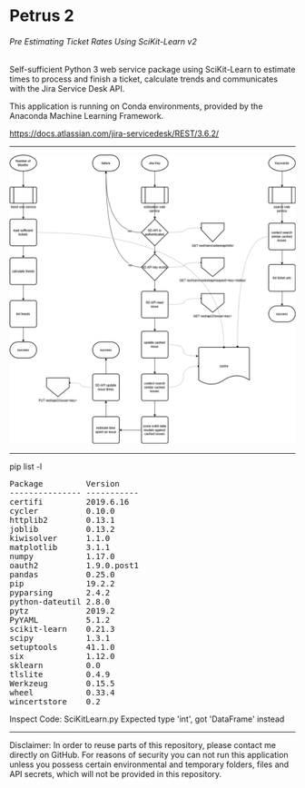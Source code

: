 # Petrus 2
###### Pre Estimating Ticket Rates Using SciKit-Learn v2

Self-sufficient Python 3 web service package using SciKit-Learn to estimate times to process and finish a ticket, calculate trends and communicates with the Jira Service Desk API.

This application is running on Conda environments, provided by the Anaconda Machine Learning Framework.

https://docs.atlassian.com/jira-servicedesk/REST/3.6.2/

___

![Petrus 2 Flow Chart](src/petrus_v2.png "Petrus 2 Flow Chart")

___

pip list -l
<pre>
Package         Version
--------------- -----------
certifi         2019.6.16
cycler          0.10.0
httplib2        0.13.1
joblib          0.13.2
kiwisolver      1.1.0
matplotlib      3.1.1
numpy           1.17.0
oauth2          1.9.0.post1
pandas          0.25.0
pip             19.2.2
pyparsing       2.4.2
python-dateutil 2.8.0
pytz            2019.2
PyYAML          5.1.2
scikit-learn    0.21.3
scipy           1.3.1
setuptools      41.1.0
six             1.12.0
sklearn         0.0
tlslite         0.4.9
Werkzeug        0.15.5
wheel           0.33.4
wincertstore    0.2
</pre>

Inspect Code:
SciKitLearn.py
Expected type 'int', got 'DataFrame' instead

___

Disclaimer: In order to reuse parts of this repository, please contact me directly on GitHub. For reasons of security you can not run this application unless you possess certain environmental and temporary folders, files and API secrets, which will not be provided in this repository.